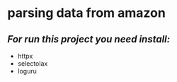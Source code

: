 # parsing data from amazon

## _For run this project you need install:_
- httpx 
- selectolax
- loguru



